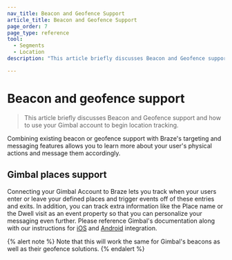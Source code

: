```yaml
---
nav_title: Beacon and Geofence Support
article_title: Beacon and Geofence Support
page_order: 7
page_type: reference
tool: 
  - Segments
  - Location
description: "This article briefly discusses Beacon and Geofence support and how to use your Gimbal account to begin location tracking."

---
```


# Beacon and geofence support

> This article briefly discusses Beacon and Geofence support and how to use your Gimbal account to begin location tracking.

Combining existing beacon or geofence support with Braze's targeting and messaging features allows you to learn more about your user's physical actions and message them accordingly.

## Gimbal places support

Connecting your Gimbal Account to Braze lets you track when your users enter or leave your defined places and trigger events off of these entries and exits. In addition, you can track extra information like the Place name or the Dwell visit as an event property so that you can personalize your messaging even further. Please reference Gimbal's documentation along with our instructions for [iOS][1] and [Android][2] integration. 

{% alert note %}
Note that this will work the same for Gimbal's beacons as well as their geofence solutions.
{% endalert %}

[1]: {{site.baseurl}}/developer_guide/platform_integration_guides/ios/advanced_use_cases/beacon_integration/
[2]: {{site.baseurl}}/developer_guide/platform_integration_guides/android/advanced_use_cases/beacon_integration/#beacon-integration
